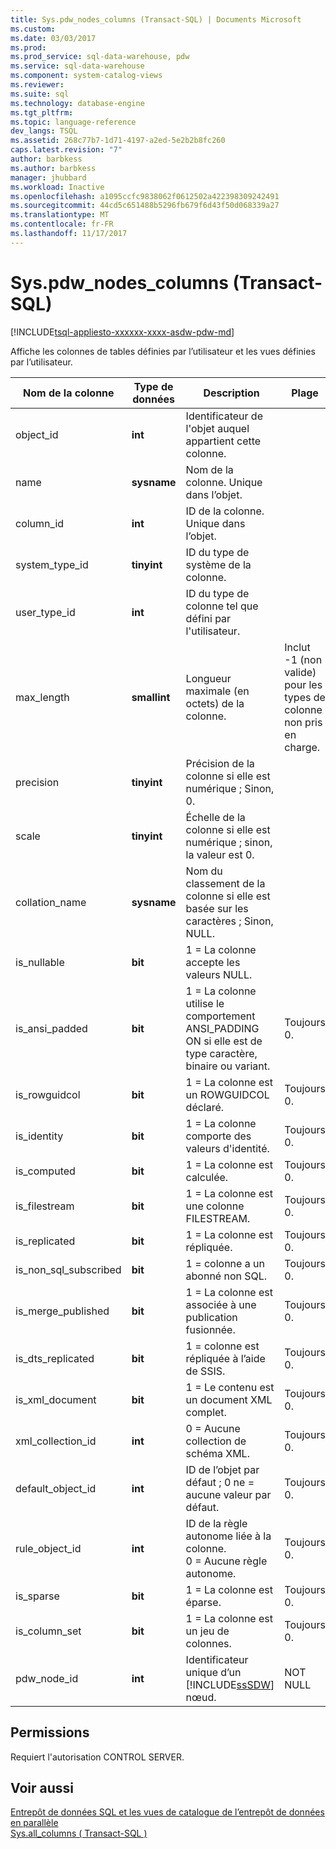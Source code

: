 ```yaml
---
title: Sys.pdw_nodes_columns (Transact-SQL) | Documents Microsoft
ms.custom: 
ms.date: 03/03/2017
ms.prod: 
ms.prod_service: sql-data-warehouse, pdw
ms.service: sql-data-warehouse
ms.component: system-catalog-views
ms.reviewer: 
ms.suite: sql
ms.technology: database-engine
ms.tgt_pltfrm: 
ms.topic: language-reference
dev_langs: TSQL
ms.assetid: 268c77b7-1d71-4197-a2ed-5e2b2b8fc260
caps.latest.revision: "7"
author: barbkess
ms.author: barbkess
manager: jhubbard
ms.workload: Inactive
ms.openlocfilehash: a1095ccfc9838062f0612502a422398309242491
ms.sourcegitcommit: 44cd5c651488b5296fb679f6d43f50d068339a27
ms.translationtype: MT
ms.contentlocale: fr-FR
ms.lasthandoff: 11/17/2017
---
```

# <a name="syspdwnodescolumns-transact-sql"></a>Sys.pdw_nodes_columns (Transact-SQL)
[!INCLUDE[tsql-appliesto-xxxxxx-xxxx-asdw-pdw-md](../../includes/tsql-appliesto-xxxxxx-xxxx-asdw-pdw-md.md)]

  Affiche les colonnes de tables définies par l’utilisateur et les vues définies par l’utilisateur.  
  
|Nom de la colonne|Type de données| Description|Plage|  
|-----------------|---------------|-----------------|-----------|  
|object_id|**int**|Identificateur de l'objet auquel appartient cette colonne.||  
|name|**sysname**|Nom de la colonne. Unique dans l’objet.||  
|column_id|**int**|ID de la colonne. Unique dans l’objet.||  
|system_type_id|**tinyint**|ID du type de système de la colonne.||  
|user_type_id|**int**|ID du type de colonne tel que défini par l'utilisateur.||  
|max_length|**smallint**|Longueur maximale (en octets) de la colonne.|Inclut -1 (non valide) pour les types de colonne non pris en charge.|  
|precision|**tinyint**|Précision de la colonne si elle est numérique ; Sinon, 0.||  
|scale|**tinyint**|Échelle de la colonne si elle est numérique ; sinon, la valeur est 0.||  
|collation_name|**sysname**|Nom du classement de la colonne si elle est basée sur les caractères ; Sinon, NULL.||  
|is_nullable|**bit**|1 = La colonne accepte les valeurs NULL.||  
|is_ansi_padded|**bit**|1 = La colonne utilise le comportement ANSI_PADDING ON si elle est de type caractère, binaire ou variant.|Toujours 0.|  
|is_rowguidcol|**bit**|1 = La colonne est un ROWGUIDCOL déclaré.|Toujours 0.|  
|is_identity|**bit**|1 = La colonne comporte des valeurs d'identité.|Toujours 0.|  
|is_computed|**bit**|1 = La colonne est calculée.|Toujours 0.|  
|is_filestream|**bit**|1 = La colonne est une colonne FILESTREAM.|Toujours 0.|  
|is_replicated|**bit**|1 = La colonne est répliquée.|Toujours 0.|  
|is_non_sql_subscribed|**bit**|1 = colonne a un abonné non SQL.|Toujours 0.|  
|is_merge_published|**bit**|1 = La colonne est associée à une publication fusionnée.|Toujours 0.|  
|is_dts_replicated|**bit**|1 = colonne est répliquée à l’aide de SSIS.|Toujours 0.|  
|is_xml_document|**bit**|1 = Le contenu est un document XML complet.|Toujours 0.|  
|xml_collection_id|**int**|0 = Aucune collection de schéma XML.|Toujours 0.|  
|default_object_id|**int**|ID de l’objet par défaut ; 0 ne = aucune valeur par défaut.|Toujours 0.|  
|rule_object_id|**int**|ID de la règle autonome liée à la colonne. <br />0 = Aucune règle autonome.|Toujours 0.|  
|is_sparse|**bit**|1 = La colonne est éparse.|Toujours 0.|  
|is_column_set|**bit**|1 = La colonne est un jeu de colonnes.|Toujours 0.|  
|pdw_node_id|**int**|Identificateur unique d’un [!INCLUDE[ssSDW](../../includes/sssdw-md.md)] nœud.|NOT NULL|  
  
## <a name="permissions"></a>Permissions  
 Requiert l'autorisation CONTROL SERVER.  
  
## <a name="see-also"></a>Voir aussi  
 [Entrepôt de données SQL et les vues de catalogue de l’entrepôt de données en parallèle](../../relational-databases/system-catalog-views/sql-data-warehouse-and-parallel-data-warehouse-catalog-views.md)   
 [Sys.all_columns &#40; Transact-SQL &#41;](../../relational-databases/system-catalog-views/sys-all-columns-transact-sql.md)  
  
  
